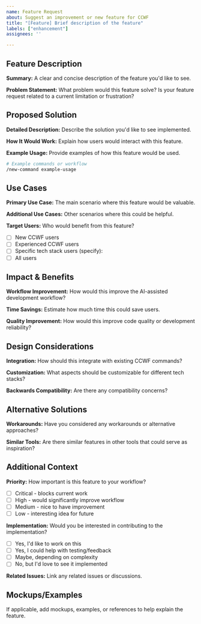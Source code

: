```yaml
---
name: Feature Request
about: Suggest an improvement or new feature for CCWF
title: "[Feature] Brief description of the feature"
labels: ["enhancement"]
assignees: ''

---
```


## Feature Description

**Summary:** A clear and concise description of the feature you'd like to see.

**Problem Statement:** What problem would this feature solve? Is your feature request related to a current limitation or frustration?

## Proposed Solution

**Detailed Description:** Describe the solution you'd like to see implemented.

**How It Would Work:** Explain how users would interact with this feature.

**Example Usage:** Provide examples of how this feature would be used.

```bash
# Example commands or workflow
/new-command example-usage
```

## Use Cases

**Primary Use Case:** The main scenario where this feature would be valuable.

**Additional Use Cases:** Other scenarios where this could be helpful.

**Target Users:** Who would benefit from this feature?
- [ ] New CCWF users
- [ ] Experienced CCWF users
- [ ] Specific tech stack users (specify):
- [ ] All users

## Impact & Benefits

**Workflow Improvement:** How would this improve the AI-assisted development workflow?

**Time Savings:** Estimate how much time this could save users.

**Quality Improvement:** How would this improve code quality or development reliability?

## Design Considerations

**Integration:** How should this integrate with existing CCWF commands?

**Customization:** What aspects should be customizable for different tech stacks?

**Backwards Compatibility:** Are there any compatibility concerns?

## Alternative Solutions

**Workarounds:** Have you considered any workarounds or alternative approaches?

**Similar Tools:** Are there similar features in other tools that could serve as inspiration?

## Additional Context

**Priority:** How important is this feature to your workflow?
- [ ] Critical - blocks current work
- [ ] High - would significantly improve workflow  
- [ ] Medium - nice to have improvement
- [ ] Low - interesting idea for future

**Implementation:** Would you be interested in contributing to the implementation?
- [ ] Yes, I'd like to work on this
- [ ] Yes, I could help with testing/feedback
- [ ] Maybe, depending on complexity
- [ ] No, but I'd love to see it implemented

**Related Issues:** Link any related issues or discussions.

## Mockups/Examples

If applicable, add mockups, examples, or references to help explain the feature.